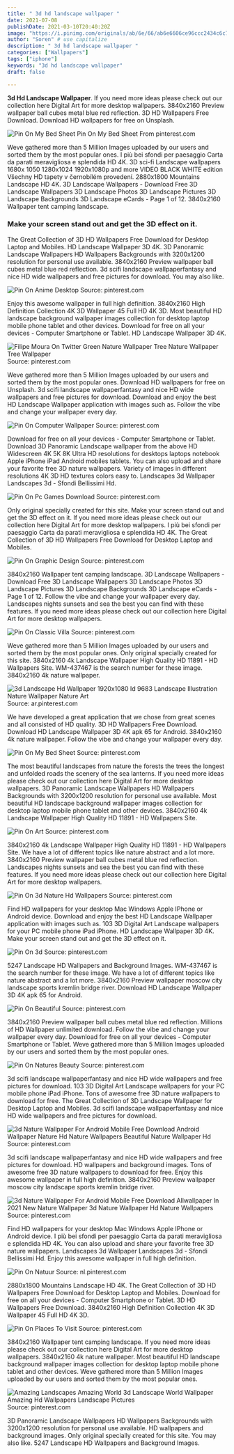 ```yaml
---
title: " 3d hd landscape wallpaper "
date: 2021-07-08
publishDate: 2021-03-10T20:40:20Z
image: "https://i.pinimg.com/originals/ab/6e/66/ab6e6606ce96ccc2434c6c7e38b32dda.jpg"
author: "Soren" # use capitalize
description: " 3d hd landscape wallpaper "
categories: ["Wallpapers"]
tags: ["iphone"]
keywords: "3d hd landscape wallpaper"
draft: false

---
```



**3d Hd Landscape Wallpaper**. If you need more ideas please check out our collection here Digital Art for more desktop wallpapers. 3840x2160 Preview wallpaper ball cubes metal blue red reflection. 3D HD Wallpapers Free Download. Download HD wallpapers for free on Unsplash.

![Pin On My Bed Sheet](https://i.pinimg.com/originals/32/93/0e/32930e0be16759f2511c996f6bc1ab43.jpg "Pin On My Bed Sheet")
Pin On My Bed Sheet From pinterest.com


Weve gathered more than 5 Million Images uploaded by our users and sorted them by the most popular ones. I più bei sfondi per paesaggio Carta da parati meravigliosa e splendida HD 4K. 3D sci-fi Landscape wallpapers 1680x 1050 1280x1024 1920x1080p and more VIDEO BLACK WHITE edition Všechny HD tapety v černobílém provedení. 2880x1800 Mountains Landscape HD 4K. 3D Landscape Wallpapers - Download Free 3D Landscape Wallpapers 3D Landscape Photos 3D Landscape Pictures 3D Landscape Backgrounds 3D Landscape eCards - Page 1 of 12. 3840x2160 Wallpaper tent camping landscape.

### Make your screen stand out and get the 3D effect on it.

The Great Collection of 3D HD Wallpapers Free Download for Desktop Laptop and Mobiles. HD Landscape Wallpaper 3D 4K. 3D Panoramic Landscape Wallpapers HD Wallpapers Backgrounds with 3200x1200 resolution for personal use available. 3840x2160 Preview wallpaper ball cubes metal blue red reflection. 3d scifi landscape wallpaperfantasy and nice HD wide wallpapers and free pictures for download. You may also like.


![Pin On Anime Desktop](https://i.pinimg.com/originals/49/5e/97/495e9732ad1e277c138bd52c43604d8f.jpg "Pin On Anime Desktop")
Source: pinterest.com

Enjoy this awesome wallpaper in full high definition. 3840x2160 High Definition Collection 4K 3D Wallpaper 45 Full HD 4K 3D. Most beautiful HD landscape background wallpaper images collection for desktop laptop mobile phone tablet and other devices. Download for free on all your devices - Computer Smartphone or Tablet. HD Landscape Wallpaper 3D 4K.

![Filipe Moura On Twitter Green Nature Wallpaper Tree Nature Wallpaper Tree Wallpaper](https://i.pinimg.com/originals/9e/bd/76/9ebd76b567cb30265165c23aa1ffeaa4.jpg "Filipe Moura On Twitter Green Nature Wallpaper Tree Nature Wallpaper Tree Wallpaper")
Source: pinterest.com

Weve gathered more than 5 Million Images uploaded by our users and sorted them by the most popular ones. Download HD wallpapers for free on Unsplash. 3d scifi landscape wallpaperfantasy and nice HD wide wallpapers and free pictures for download. Download and enjoy the best HD Landscape Wallpaper application with images such as. Follow the vibe and change your wallpaper every day.

![Pin On Computer Wallpaper](https://i.pinimg.com/originals/a6/d7/04/a6d704a07e4aab21debbbc17f83a4100.jpg "Pin On Computer Wallpaper")
Source: pinterest.com

Download for free on all your devices - Computer Smartphone or Tablet. Download 3D Panoramic Landscape wallpaper from the above HD Widescreen 4K 5K 8K Ultra HD resolutions for desktops laptops notebook Apple iPhone iPad Android mobiles tablets. You can also upload and share your favorite free 3D nature wallpapers. Variety of images in different resolutions 4K 3D HD textures colors easy to. Landscapes 3d Wallpaper Landscapes 3d - Sfondi Bellissimi Hd.

![Pin On Pc Games Download](https://i.pinimg.com/originals/f4/33/41/f4334177bc2a7ceda4638d901f09656c.jpg "Pin On Pc Games Download")
Source: pinterest.com

Only original specially created for this site. Make your screen stand out and get the 3D effect on it. If you need more ideas please check out our collection here Digital Art for more desktop wallpapers. I più bei sfondi per paesaggio Carta da parati meravigliosa e splendida HD 4K. The Great Collection of 3D HD Wallpapers Free Download for Desktop Laptop and Mobiles.

![Pin On Graphic Design](https://i.pinimg.com/originals/2f/54/7a/2f547a335456086b237661ece989210b.jpg "Pin On Graphic Design")
Source: pinterest.com

3840x2160 Wallpaper tent camping landscape. 3D Landscape Wallpapers - Download Free 3D Landscape Wallpapers 3D Landscape Photos 3D Landscape Pictures 3D Landscape Backgrounds 3D Landscape eCards - Page 1 of 12. Follow the vibe and change your wallpaper every day. Landscapes nights sunsets and sea the best you can find with these features. If you need more ideas please check out our collection here Digital Art for more desktop wallpapers.

![Pin On Classic Villa](https://i.pinimg.com/originals/97/98/fe/9798fefaf602a9e65177f0e70c952c27.jpg "Pin On Classic Villa")
Source: pinterest.com

Weve gathered more than 5 Million Images uploaded by our users and sorted them by the most popular ones. Only original specially created for this site. 3840x2160 4k Landscape Wallpaper High Quality HD 11891 - HD Wallpapers Site. WM-437467 is the search number for these image. 3840x2160 4k nature wallpaper.

![3d Landscape Hd Wallpaper 1920x1080 Id 9683 Landscape Illustration Nature Wallpaper Nature Art](https://i.pinimg.com/originals/e0/09/93/e009932130c112c26370a654152dc21e.jpg "3d Landscape Hd Wallpaper 1920x1080 Id 9683 Landscape Illustration Nature Wallpaper Nature Art")
Source: ar.pinterest.com

We have developed a great application that we chose from great scenes and all consisted of HD quality. 3D HD Wallpapers Free Download. Download HD Landscape Wallpaper 3D 4K apk 65 for Android. 3840x2160 4k nature wallpaper. Follow the vibe and change your wallpaper every day.

![Pin On My Bed Sheet](https://i.pinimg.com/originals/32/93/0e/32930e0be16759f2511c996f6bc1ab43.jpg "Pin On My Bed Sheet")
Source: pinterest.com

The most beautiful landscapes from nature the forests the trees the longest and unfolded roads the scenery of the sea lanterns. If you need more ideas please check out our collection here Digital Art for more desktop wallpapers. 3D Panoramic Landscape Wallpapers HD Wallpapers Backgrounds with 3200x1200 resolution for personal use available. Most beautiful HD landscape background wallpaper images collection for desktop laptop mobile phone tablet and other devices. 3840x2160 4k Landscape Wallpaper High Quality HD 11891 - HD Wallpapers Site.

![Pin On Art](https://i.pinimg.com/originals/78/61/73/7861735800c9086f638ae1421c706e08.jpg "Pin On Art")
Source: pinterest.com

3840x2160 4k Landscape Wallpaper High Quality HD 11891 - HD Wallpapers Site. We have a lot of different topics like nature abstract and a lot more. 3840x2160 Preview wallpaper ball cubes metal blue red reflection. Landscapes nights sunsets and sea the best you can find with these features. If you need more ideas please check out our collection here Digital Art for more desktop wallpapers.

![Pin On 3d Nature Hd Wallpapers](https://i.pinimg.com/originals/15/be/33/15be33d514f99d4cb6bc453e405cbb6d.jpg "Pin On 3d Nature Hd Wallpapers")
Source: pinterest.com

Find HD wallpapers for your desktop Mac Windows Apple IPhone or Android device. Download and enjoy the best HD Landscape Wallpaper application with images such as. 103 3D Digital Art Landscape wallpapers for your PC mobile phone iPad iPhone. HD Landscape Wallpaper 3D 4K. Make your screen stand out and get the 3D effect on it.

![Pin On 3d](https://i.pinimg.com/originals/19/0f/d9/190fd9d1aff4ce22c9f04a9a060a910a.jpg "Pin On 3d")
Source: pinterest.com

5247 Landscape HD Wallpapers and Background Images. WM-437467 is the search number for these image. We have a lot of different topics like nature abstract and a lot more. 3840x2160 Preview wallpaper moscow city landscape sports kremlin bridge river. Download HD Landscape Wallpaper 3D 4K apk 65 for Android.

![Pin On Beautiful](https://i.pinimg.com/originals/91/7c/92/917c926f85919f170595f5a0bf072602.jpg "Pin On Beautiful")
Source: pinterest.com

3840x2160 Preview wallpaper ball cubes metal blue red reflection. Millions of HD Wallpaper unlimited download. Follow the vibe and change your wallpaper every day. Download for free on all your devices - Computer Smartphone or Tablet. Weve gathered more than 5 Million Images uploaded by our users and sorted them by the most popular ones.

![Pin On Natures Beauty](https://i.pinimg.com/originals/bf/a5/18/bfa518a880fb2bc4b9b765e5cac2e296.jpg "Pin On Natures Beauty")
Source: pinterest.com

3d scifi landscape wallpaperfantasy and nice HD wide wallpapers and free pictures for download. 103 3D Digital Art Landscape wallpapers for your PC mobile phone iPad iPhone. Tons of awesome free 3D nature wallpapers to download for free. The Great Collection of 3D Landscape Wallpaper for Desktop Laptop and Mobiles. 3d scifi landscape wallpaperfantasy and nice HD wide wallpapers and free pictures for download.

![3d Nature Wallpaper For Android Mobile Free Download Android Wallpaper Nature Hd Nature Wallpapers Beautiful Nature Wallpaper Hd](https://i.pinimg.com/736x/db/60/da/db60dad5152cc3316842e50d21757e53.jpg "3d Nature Wallpaper For Android Mobile Free Download Android Wallpaper Nature Hd Nature Wallpapers Beautiful Nature Wallpaper Hd")
Source: pinterest.com

3d scifi landscape wallpaperfantasy and nice HD wide wallpapers and free pictures for download. HD wallpapers and background images. Tons of awesome free 3D nature wallpapers to download for free. Enjoy this awesome wallpaper in full high definition. 3840x2160 Preview wallpaper moscow city landscape sports kremlin bridge river.

![3d Nature Wallpaper For Android Mobile Free Download Allwallpaper In 2021 New Nature Wallpaper 3d Nature Wallpaper Hd Nature Wallpapers](https://i.pinimg.com/originals/de/b9/5b/deb95b218eef9108e31c4cbc07303884.jpg "3d Nature Wallpaper For Android Mobile Free Download Allwallpaper In 2021 New Nature Wallpaper 3d Nature Wallpaper Hd Nature Wallpapers")
Source: pinterest.com

Find HD wallpapers for your desktop Mac Windows Apple IPhone or Android device. I più bei sfondi per paesaggio Carta da parati meravigliosa e splendida HD 4K. You can also upload and share your favorite free 3D nature wallpapers. Landscapes 3d Wallpaper Landscapes 3d - Sfondi Bellissimi Hd. Enjoy this awesome wallpaper in full high definition.

![Pin On Natuur](https://i.pinimg.com/originals/f0/40/af/f040afc64164b5398d987fd3a38cf7e2.jpg "Pin On Natuur")
Source: nl.pinterest.com

2880x1800 Mountains Landscape HD 4K. The Great Collection of 3D HD Wallpapers Free Download for Desktop Laptop and Mobiles. Download for free on all your devices - Computer Smartphone or Tablet. 3D HD Wallpapers Free Download. 3840x2160 High Definition Collection 4K 3D Wallpaper 45 Full HD 4K 3D.

![Pin On Places To Visit](https://i.pinimg.com/originals/c9/c0/27/c9c0276bc84e04223b3c3273448b94b5.jpg "Pin On Places To Visit")
Source: pinterest.com

3840x2160 Wallpaper tent camping landscape. If you need more ideas please check out our collection here Digital Art for more desktop wallpapers. 3840x2160 4k nature wallpaper. Most beautiful HD landscape background wallpaper images collection for desktop laptop mobile phone tablet and other devices. Weve gathered more than 5 Million Images uploaded by our users and sorted them by the most popular ones.

![Amazing Landscapes Amazing World 3d Landscape World Wallpaper Amazing Hd Wallpapers Landscape Pictures](https://i.pinimg.com/originals/ab/6e/66/ab6e6606ce96ccc2434c6c7e38b32dda.jpg "Amazing Landscapes Amazing World 3d Landscape World Wallpaper Amazing Hd Wallpapers Landscape Pictures")
Source: pinterest.com

3D Panoramic Landscape Wallpapers HD Wallpapers Backgrounds with 3200x1200 resolution for personal use available. HD wallpapers and background images. Only original specially created for this site. You may also like. 5247 Landscape HD Wallpapers and Background Images.

